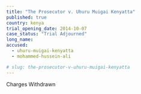 ```yaml
---
title: "The Prosecutor v. Uhuru Muigai Kenyatta"
published: true
country: kenya
trial_opening_date: 2014-10-07
case_status: "Trial Adjourned"
long_name:
accused:
  - uhuru-muigai-kenyatta
  - mohammed-hussein-ali

# slug: the-prosecutor-v-uhuru-muigai-kenyatta
---
```

Charges Withdrawn
